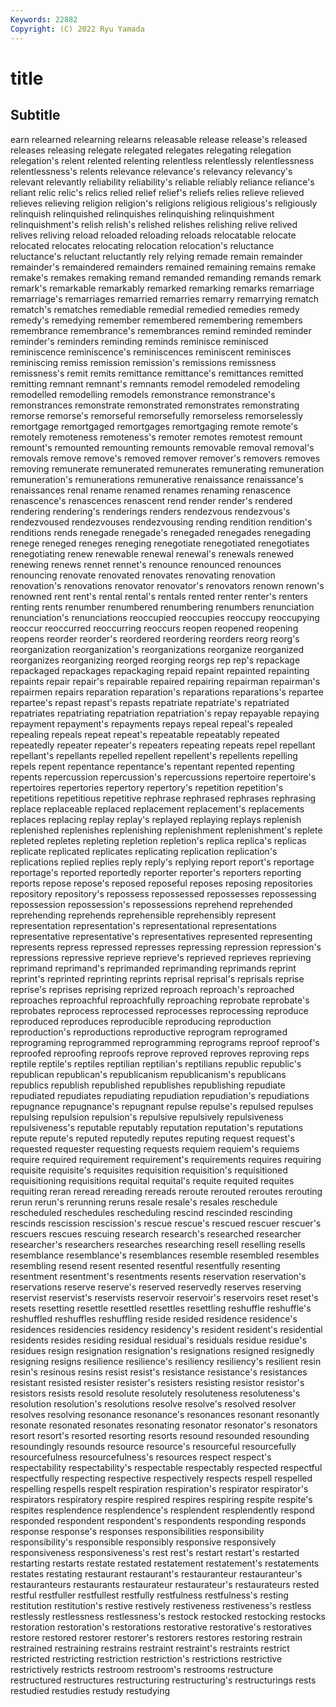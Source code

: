 ```yaml
---
Keywords: 22882
Copyright: (C) 2022 Ryu Yamada
---
```



# title

## Subtitle
earn relearned relearning
relearns releasable release release's released releases releasing relegate relegated relegates
relegating relegation relegation's relent relented relenting relentless relentlessly relentlessness relentlessness's
relents relevance relevance's relevancy relevancy's relevant relevantly reliability reliability's reliable
reliably reliance reliance's reliant relic relic's relics relied relief relief's
reliefs relies relieve relieved relieves relieving religion religion's religions religious
religious's religiously relinquish relinquished relinquishes relinquishing relinquishment relinquishment's relish relish's
relished relishes relishing relive relived relives reliving reload reloaded reloading
reloads relocatable relocate relocated relocates relocating relocation relocation's reluctance reluctance's
reluctant reluctantly rely relying remade remain remainder remainder's remaindered remainders
remained remaining remains remake remake's remakes remaking remand remanded remanding
remands remark remark's remarkable remarkably remarked remarking remarks remarriage remarriage's
remarriages remarried remarries remarry remarrying rematch rematch's rematches remediable remedial
remedied remedies remedy remedy's remedying remember remembered remembering remembers remembrance
remembrance's remembrances remind reminded reminder reminder's reminders reminding reminds reminisce
reminisced reminiscence reminiscence's reminiscences reminiscent reminisces reminiscing remiss remission remission's
remissions remissness remissness's remit remits remittance remittance's remittances remitted remitting
remnant remnant's remnants remodel remodeled remodeling remodelled remodelling remodels remonstrance
remonstrance's remonstrances remonstrate remonstrated remonstrates remonstrating remorse remorse's remorseful remorsefully
remorseless remorselessly remortgage remortgaged remortgages remortgaging remote remote's remotely remoteness
remoteness's remoter remotes remotest remount remount's remounted remounting remounts removable
removal removal's removals remove remove's removed remover remover's removers removes
removing remunerate remunerated remunerates remunerating remuneration remuneration's remunerations remunerative renaissance
renaissance's renaissances renal rename renamed renames renaming renascence renascence's renascences
renascent rend render render's rendered rendering rendering's renderings renders rendezvous
rendezvous's rendezvoused rendezvouses rendezvousing rending rendition rendition's renditions rends renegade
renegade's renegaded renegades renegading renege reneged reneges reneging renegotiate renegotiated
renegotiates renegotiating renew renewable renewal renewal's renewals renewed renewing renews
rennet rennet's renounce renounced renounces renouncing renovate renovated renovates renovating
renovation renovation's renovations renovator renovator's renovators renown renown's renowned rent
rent's rental rental's rentals rented renter renter's renters renting rents
renumber renumbered renumbering renumbers renunciation renunciation's renunciations reoccupied reoccupies reoccupy
reoccupying reoccur reoccurred reoccurring reoccurs reopen reopened reopening reopens reorder
reorder's reordered reordering reorders reorg reorg's reorganization reorganization's reorganizations reorganize
reorganized reorganizes reorganizing reorged reorging reorgs rep rep's repackage repackaged
repackages repackaging repaid repaint repainted repainting repaints repair repair's repairable
repaired repairing repairman repairman's repairmen repairs reparation reparation's reparations reparations's
repartee repartee's repast repast's repasts repatriate repatriate's repatriated repatriates repatriating
repatriation repatriation's repay repayable repaying repayment repayment's repayments repays repeal
repeal's repealed repealing repeals repeat repeat's repeatable repeatably repeated repeatedly
repeater repeater's repeaters repeating repeats repel repellant repellant's repellants repelled
repellent repellent's repellents repelling repels repent repentance repentance's repentant repented
repenting repents repercussion repercussion's repercussions repertoire repertoire's repertoires repertories repertory
repertory's repetition repetition's repetitions repetitious repetitive rephrase rephrased rephrases rephrasing
replace replaceable replaced replacement replacement's replacements replaces replacing replay replay's
replayed replaying replays replenish replenished replenishes replenishing replenishment replenishment's replete
repleted repletes repleting repletion repletion's replica replica's replicas replicate replicated
replicates replicating replication replication's replications replied replies reply reply's replying
report report's reportage reportage's reported reportedly reporter reporter's reporters reporting
reports repose repose's reposed reposeful reposes reposing repositories repository repository's
repossess repossessed repossesses repossessing repossession repossession's repossessions reprehend reprehended reprehending
reprehends reprehensible reprehensibly represent representation representation's representational representations representative representative's
representatives represented representing represents repress repressed represses repressing repression repression's
repressions repressive reprieve reprieve's reprieved reprieves reprieving reprimand reprimand's reprimanded
reprimanding reprimands reprint reprint's reprinted reprinting reprints reprisal reprisal's reprisals
reprise reprise's reprises reprising reprized reproach reproach's reproached reproaches reproachful
reproachfully reproaching reprobate reprobate's reprobates reprocess reprocessed reprocesses reprocessing reproduce
reproduced reproduces reproducible reproducing reproduction reproduction's reproductions reproductive reprogram reprogramed
reprograming reprogrammed reprogramming reprograms reproof reproof's reproofed reproofing reproofs reprove
reproved reproves reproving reps reptile reptile's reptiles reptilian reptilian's reptilians
republic republic's republican republican's republicanism republicanism's republicans republics republish republished
republishes republishing repudiate repudiated repudiates repudiating repudiation repudiation's repudiations repugnance
repugnance's repugnant repulse repulse's repulsed repulses repulsing repulsion repulsion's repulsive
repulsively repulsiveness repulsiveness's reputable reputably reputation reputation's reputations repute repute's
reputed reputedly reputes reputing request request's requested requester requesting requests
requiem requiem's requiems require required requirement requirement's requirements requires requiring
requisite requisite's requisites requisition requisition's requisitioned requisitioning requisitions requital requital's
requite requited requites requiting reran reread rereading rereads reroute rerouted
reroutes rerouting rerun rerun's rerunning reruns resale resale's resales reschedule
rescheduled reschedules rescheduling rescind rescinded rescinding rescinds rescission rescission's rescue
rescue's rescued rescuer rescuer's rescuers rescues rescuing research research's researched
researcher researcher's researchers researches researching resell reselling resells resemblance resemblance's
resemblances resemble resembled resembles resembling resend resent resented resentful resentfully
resenting resentment resentment's resentments resents reservation reservation's reservations reserve reserve's
reserved reservedly reserves reserving reservist reservist's reservists reservoir reservoir's reservoirs
reset reset's resets resetting resettle resettled resettles resettling reshuffle reshuffle's
reshuffled reshuffles reshuffling reside resided residence residence's residences residencies residency
residency's resident resident's residential residents resides residing residual residual's residuals
residue residue's residues resign resignation resignation's resignations resigned resignedly resigning
resigns resilience resilience's resiliency resiliency's resilient resin resin's resinous resins
resist resist's resistance resistance's resistances resistant resisted resister resister's resisters
resisting resistor resistor's resistors resists resold resolute resolutely resoluteness resoluteness's
resolution resolution's resolutions resolve resolve's resolved resolver resolves resolving resonance
resonance's resonances resonant resonantly resonate resonated resonates resonating resonator resonator's
resonators resort resort's resorted resorting resorts resound resounded resounding resoundingly
resounds resource resource's resourceful resourcefully resourcefulness resourcefulness's resources respect respect's
respectability respectability's respectable respectably respected respectful respectfully respecting respective respectively
respects respell respelled respelling respells respelt respiration respiration's respirator respirator's
respirators respiratory respire respired respires respiring respite respite's respites resplendence
resplendence's resplendent resplendently respond responded respondent respondent's respondents responding responds
response response's responses responsibilities responsibility responsibility's responsible responsibly responsive responsively
responsiveness responsiveness's rest rest's restart restart's restarted restarting restarts restate
restated restatement restatement's restatements restates restating restaurant restaurant's restauranteur restauranteur's
restauranteurs restaurants restaurateur restaurateur's restaurateurs rested restful restfuller restfullest restfully
restfulness restfulness's resting restitution restitution's restive restively restiveness restiveness's restless
restlessly restlessness restlessness's restock restocked restocking restocks restoration restoration's restorations
restorative restorative's restoratives restore restored restorer restorer's restorers restores restoring
restrain restrained restraining restrains restraint restraint's restraints restrict restricted restricting
restriction restriction's restrictions restrictive restrictively restricts restroom restroom's restrooms restructure
restructured restructures restructuring restructuring's restructurings rests restudied restudies restudy restudying
